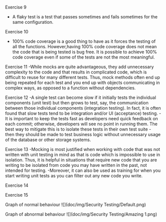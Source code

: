 Exercise 9
- A flaky test is a test that passes sometimes and fails sometimes for the same configuration. 

Exercise 10
- 100% code coverage is a good thing to have as it forces the testing of all the functions. 
However,having 100% code coverage does not mean the code that is being tested is bug free. It is possible to achieve 100% code coverage even if some of the tests are not the most meaningful.

Exercise 11
-While mocks are quite advantageous, they add unnecessary complexity to the code and that results in complicated code, which is difficult to reuse for many different tests.
Thus, mock methods often end up being repeated for each test and you end up with objects communicating in complex ways, as opposed to a function without dependencies.

Exercise 12
-A single test can become slow if it initially tests the individual components (unit test) but then grows to test, say, the communication between those individual
components (integration testing). In fact, it is often found that slow tests tend to be integration and/or UI (acceptance) testing.
-It is important to keep the tests fast as developers need quick feedback on each commit; otherwise, developers will see no point in running them. The best way to mitigate 
this is to isolate these tests in their own test suite - then they should be made to test business logic without unnecessary usage of the database or other storage systems.

Exercise 13
-Mocking is most justified when working with code that was not written with unit testing in mind as that is code which is impossible to use in isolation.
Thus, it is helpful in situations that require new code that you are writing to be isolated from code you may have written in the past, not intended for testing.
-Moreover, it can also be used as training for when you start writing unit tests as you can filter out any new code you write.

Exercise 14

Exercise 15

Graph of normal behaviour
![](doc/img/Security Testing/Default.png)

Graph of abnormal behaviour
![](doc/img/Security Testing/Amazing 1.png)

